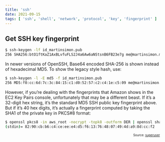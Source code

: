 ```yaml
---
title: 'ssh'
date: 2021-09-15
tags: [ 'ssh', 'shell', 'network', 'protocol', 'key', 'fingerprint' ]
---
```


## Get SSH key fingerprint

```bash
$ ssh-keygen -lf id_martinsimon.pub
256 SHA256:btO1ftKaZ1AxBLvfuFLS2J4a6Aw6aNStsnB6FB23e7g me@martinsimon.me (ED25519)
```

In newer versions of OpenSSH, Base64 encoded SHA-256 is shown instead of
hexadecimal MD5. To show the legacy style hash, use:

```bash
$ ssh-keygen -l -E md5 -f id_martinsimon.pub
256 MD5:f0:cc:6d:7c:3c:84:15:c1:d0:52:57:c2:c4:1e:c5:09 me@martinsimon.me (ED25519)
```

However, if you’re dealing with the fingerprints that Amazon shows in the EC2
Key Pairs console, unfortunately that may be a different beast. If it’s a
32-digit hex string, it’s the standard MD5 SSH public key fingerprint above.
But if it’s 40 hex digits, it’s actually a fingerprint computed by taking the
SHA1 of the private key in PKCS#8 format:

```bash
$ openssl pkcs8 -in aws_root -nocrypt -topk8 -outform DER | openssl sha1 -c
(stdin)= 82:90:cb:b6:c4:ce:ee:e4:d5:f6:13:76:48:07:49:4d:a9:8d:cc:f2
```

<p style="font-size: 10px" align="right">
    Source: <a href="https://superuser.com/questions/421997/what-is-a-ssh-key-fingerprint-and-how-is-it-generated">superuser</a>
</p>
